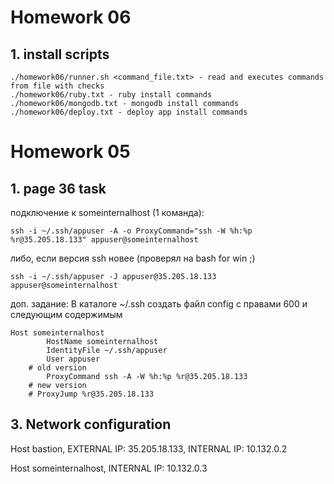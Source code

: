 # Homework 06
## 1. install scripts


```
./homework06/runner.sh <command_file.txt> - read and executes commands from file with checks
./homework06/ruby.txt - ruby install commands
./homework06/mongodb.txt - mongodb install commands
./homework06/deploy.txt - deploy app install commands
```

# Homework 05
## 1. page 36 task
подключение к someinternalhost (1 команда):

`
ssh -i ~/.ssh/appuser -A -o ProxyCommand="ssh -W %h:%p %r@35.205.18.133" appuser@someinternalhost
`

либо, если версия ssh новее (проверял на bash for win ;)

`
ssh -i ~/.ssh/appuser -J appuser@35.205.18.133 appuser@someinternalhost
`

доп. задание:
В каталоге ~/.ssh создать файл config с правами 600 и следующим содержимым

```
Host someinternalhost
        HostName someinternalhost
        IdentityFile ~/.ssh/appuser
        User appuser
	# old version
        ProxyCommand ssh -A -W %h:%p %r@35.205.18.133
	# new version
	# ProxyJump %r@35.205.18.133
```

## 3. Network configuration

Host bastion, EXTERNAL IP: 35.205.18.133, INTERNAL IP: 10.132.0.2

Host someinternalhost, INTERNAL IP: 10.132.0.3
